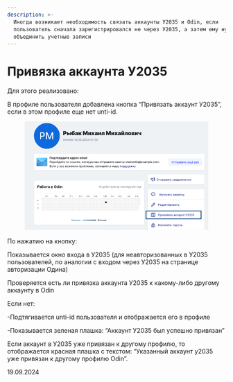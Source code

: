 ```yaml
---
description: >-
  Иногда возникает необходимость связать аккаунты У2035 и Odin, если
  пользователь сначала зарегистрировался не через У2035, а затем ему нужно
  объединить учетные записи
---
```


# Привязка аккаунта У2035

Для этого реализовано:

В профиле пользователя добавлена кнопка “Привязать аккаунт У2035”, если в этом профиле еще нет unti-id.

<figure><img src="../../.gitbook/assets/image (976).png" alt=""><figcaption></figcaption></figure>

По нажатию на кнопку:

Показывается окно входа в У2035 (для неавторизованных в У2035 пользователей, по аналогии с входом через У2035 на странице авторизации Одина)

Проверяется есть ли привязка аккаунта У2035 к какому-либо другому аккаунту в Odin

Если нет:

-Подтягивается unti-id пользователя и отображается его в профиле

-Показывается зеленая плашка: “Аккаунт У2035 был успешно привязан”

Если аккаунт в У2035 уже привязан к другому профилю, то отображается красная плашка с текстом: “Указанный аккаунт у2035 уже привязан к другому профилю Odin”.

19.09.2024
